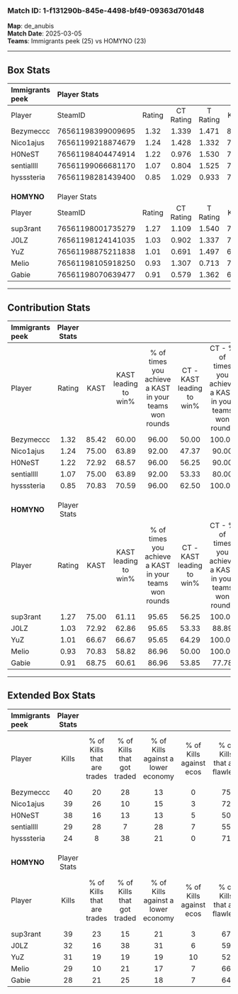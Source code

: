 ### Match ID: 1-f131290b-845e-4498-bf49-09363d701d48  
**Map**: de_anubis  
**Match Date**: 2025-03-05  
**Teams**: Immigrants peek (25) vs HOMYNO (23)  

---  

## Box Stats  

| **Immigrants peek** | Player Stats      |        |           |          |       |      |       |         |        |      |     |
| :- | :- | :-: | :-: | :-: | :-: | :-: | :-: | :-: | :-: | :-: | :-: |
| Player              | SteamID           | Rating | CT Rating | T Rating | KAST  | ADR  | Kills | Assists | Deaths | K/D  | HS% |
| Bezymeccc           | 76561198399009695 |  1.32  |   1.339   |  1.471   | 85.42 | 93.3 |  40   |   13    |   37   | 1.08 | 50  |
| Nico1ajus           | 76561199218874679 |  1.24  |   1.428   |  1.332   | 75.00 | 76.2 |  39   |    8    |   30   | 1.30 | 17  |
| H0NeST              | 76561198404474914 |  1.22  |   0.976   |  1.530   | 72.92 | 80.0 |  38   |    8    |   30   | 1.27 | 65  |
| sentiallll          | 76561199066681170 |  1.07  |   0.804   |  1.525   | 75.00 | 73.6 |  29   |   13    |   29   | 1.00 | 55  |
| hysssteria          | 76561198281439400 |  0.85  |   1.029   |  0.933   | 70.83 | 66.1 |  24   |   10    |   35   | 0.69 | 54  |
|                     |                   |        |           |          |       |      |       |         |        |      |     |
|                     |                   |        |           |          |       |      |       |         |        |      |     |
|                     |                   |        |           |          |       |      |       |         |        |      |     |
| **HOMYNO**          | Player Stats      |        |           |          |       |      |       |         |        |      |     |
| Player              | SteamID           | Rating | CT Rating | T Rating | KAST  | ADR  | Kills | Assists | Deaths | K/D  | HS% |
| sup3rant            | 76561198001735279 |  1.27  |   1.109   |  1.540   | 75.00 | 83.8 |  39   |   10    |   30   | 1.30 | 61  |
| J0LZ                | 76561198124141035 |  1.03  |   0.902   |  1.337   | 72.92 | 73.3 |  32   |   12    |   36   | 0.89 | 46  |
| YuZ                 | 76561198875211838 |  1.01  |   0.691   |  1.497   | 66.67 | 78.8 |  31   |   12    |   34   | 0.91 | 45  |
| Melio               | 76561198105918250 |  0.93  |   1.307   |  0.713   | 70.83 | 61.5 |  29   |   11    |   35   | 0.83 | 34  |
| Gabie               | 76561198070639477 |  0.91  |   0.579   |  1.362   | 68.75 | 71.2 |  28   |   13    |   37   | 0.76 | 42  |
---  

## Contribution Stats  

| **Immigrants peek** | Player Stats |       |                      |                                                        |                           |                                                             |                          |                                                            |
| :- | :-: | :-: | :-: | :-: | :-: | :-: | :-: | :-: |
| Player              |    Rating    | KAST  | KAST leading to win% | % of times you achieve a KAST in your teams won rounds | CT - KAST leading to win% | CT - % of times you achieve a KAST in your teams won rounds | T - KAST leading to win% | T - % of times you achieve a KAST in your teams won rounds |
| Bezymeccc           |     1.32     | 85.42 |        60.00         |                         96.00                          |           50.00           |                           100.00                            |          70.00           |                           93.33                            |
| Nico1ajus           |     1.24     | 75.00 |        63.89         |                         92.00                          |           47.37           |                            90.00                            |          82.35           |                           93.33                            |
| H0NeST              |     1.22     | 72.92 |        68.57         |                         96.00                          |           56.25           |                            90.00                            |          78.95           |                           100.00                           |
| sentiallll          |     1.07     | 75.00 |        63.89         |                         92.00                          |           53.33           |                            80.00                            |          71.43           |                           100.00                           |
| hysssteria          |     0.85     | 70.83 |        70.59         |                         96.00                          |           62.50           |                           100.00                            |          77.78           |                           93.33                            |
|                     |              |       |                      |                                                        |                           |                                                             |                          |                                                            |
|                     |              |       |                      |                                                        |                           |                                                             |                          |                                                            |
|                     |              |       |                      |                                                        |                           |                                                             |                          |                                                            |
| **HOMYNO**          | Player Stats |       |                      |                                                        |                           |                                                             |                          |                                                            |
| Player              |    Rating    | KAST  | KAST leading to win% | % of times you achieve a KAST in your teams won rounds | CT - KAST leading to win% | CT - % of times you achieve a KAST in your teams won rounds | T - KAST leading to win% | T - % of times you achieve a KAST in your teams won rounds |
| sup3rant            |     1.27     | 75.00 |        61.11         |                         95.65                          |           56.25           |                           100.00                            |          65.00           |                           92.86                            |
| J0LZ                |     1.03     | 72.92 |        62.86         |                         95.65                          |           53.33           |                            88.89                            |          70.00           |                           100.00                           |
| YuZ                 |     1.01     | 66.67 |        66.67         |                         95.65                          |           64.29           |                           100.00                            |          68.42           |                           92.86                            |
| Melio               |     0.93     | 70.83 |        58.82         |                         86.96                          |           50.00           |                           100.00                            |          68.75           |                           78.57                            |
| Gabie               |     0.91     | 68.75 |        60.61         |                         86.96                          |           53.85           |                            77.78                            |          65.00           |                           92.86                            |
---  

## Extended Box Stats  

| **Immigrants peek** | Player Stats |                            |                            |                                    |                         |                              |                                 |        |                             |                                     |                          |                               |                            |
| :- | :-: | :-: | :-: | :-: | :-: | :-: | :-: | :-: | :-: | :-: | :-: | :-: | :-: |
| Player              |    Kills     | % of Kills that are trades | % of Kills that got traded | % of Kills against a lower economy | % of Kills against ecos | % of Kills that are flawless | % of Kills that are close duels | Deaths | % of Deaths that get traded | % of Deaths against a lower economy | % of Deaths against ecos | % of Deaths that are flawless | % of Deaths that are close |
| Bezymeccc           |      40      |             20             |             28             |                 13                 |            0            |              75              |                5                |   37   |             24              |                  5                  |            3             |              57               |             5              |
| Nico1ajus           |      39      |             26             |             10             |                 15                 |            3            |              72              |                3                |   30   |             30              |                 10                  |            0             |              77               |             3              |
| H0NeST              |      38      |             16             |             13             |                 13                 |            5            |              50              |                5                |   30   |             10              |                  3                  |            0             |              70               |             7              |
| sentiallll          |      29      |             28             |             7              |                 28                 |            7            |              55              |                7                |   29   |             28              |                  3                  |            0             |              52               |             10             |
| hysssteria          |      24      |             8              |             38             |                 21                 |            0            |              71              |                4                |   35   |             23              |                 11                  |            0             |              57               |             11             |
|                     |              |                            |                            |                                    |                         |                              |                                 |        |                             |                                     |                          |                               |                            |
|                     |              |                            |                            |                                    |                         |                              |                                 |        |                             |                                     |                          |                               |                            |
|                     |              |                            |                            |                                    |                         |                              |                                 |        |                             |                                     |                          |                               |                            |
| **HOMYNO**          | Player Stats |                            |                            |                                    |                         |                              |                                 |        |                             |                                     |                          |                               |                            |
| Player              |    Kills     | % of Kills that are trades | % of Kills that got traded | % of Kills against a lower economy | % of Kills against ecos | % of Kills that are flawless | % of Kills that are close duels | Deaths | % of Deaths that get traded | % of Deaths against a lower economy | % of Deaths against ecos | % of Deaths that are flawless | % of Deaths that are close |
| sup3rant            |      39      |             23             |             15             |                 21                 |            3            |              67              |                8                |   30   |             17              |                 10                  |            0             |              73               |             7              |
| J0LZ                |      32      |             16             |             38             |                 31                 |            6            |              59              |               13                |   36   |             22              |                 11                  |            0             |              56               |             0              |
| YuZ                 |      31      |             19             |             19             |                 19                 |           10            |              52              |                6                |   34   |             18              |                 12                  |            0             |              41               |             3              |
| Melio               |      29      |             10             |             21             |                 17                 |            7            |              66              |                0                |   35   |             20              |                 11                  |            0             |              86               |             3              |
| Gabie               |      28      |             21             |             25             |                 18                 |            7            |              64              |               11                |   37   |             14              |                 11                  |            3             |              59               |             11             |
